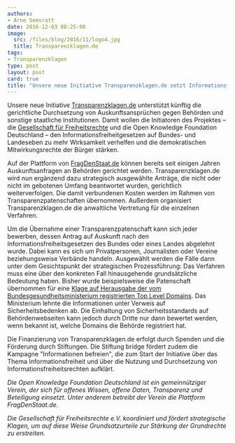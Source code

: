 ```yaml
---
authors:
- Arne Semsrott
date: 2016-12-03 08:25:00
image:
  src: /files/blog/2016/11/logo4.jpg
  title: Transparenzklagen.de
tags:
- Transparenzklagen
type: post
layout: post
card: true
title: "Unsere neue Initiative Transparenzklagen.de setzt Informationsfreiheit durch"
---
```


Unsere neue Initiative [Transparenzklagen.de](https://transparenzklagen.de/) unterstützt künftig die gerichtliche Durchsetzung von Auskunftsansprüchen gegen Behörden und sonstige staatliche Institutionen. Damit wollen die Initiatoren des Projektes – die [Gesellschaft für Freiheitsrechte](https://freiheitsrechte.de/) und die Open Knowledge Foundation Deutschland – den Informationsfreiheitgesetzen auf Bundes- und Landeseben zu mehr Wirksamkeit verhelfen und die demokratischen Mitwirkungsrechte der Bürger stärken.

Auf der Plattform von [FragDenStaat.de](https://fragdenstaat.de/) können bereits seit einigen Jahren Auskunftsanfragen an Behörden gerichtet werden. Transparenzklagen.de wird nun ergänzend dazu strategisch ausgewählte Anträge, die nicht oder nicht im gebotenen Umfang beantwortet wurden, gerichtlich weiterverfolgen. Die damit verbundenen Kosten werden im Rahmen von Transparenzpatenschaften übernommen. Außerdem organisiert Transparenzklagen.de die anwaltliche Vertretung für die einzelnen Verfahren.

Um die Übernahme einer Transparenzpatenschaft kann sich jeder bewerben, dessen Antrag auf Auskunft nach den Informationsfreiheitsgesetzen des Bundes oder eines Landes abgelehnt wurde. Dabei kann es sich um Privatpersonen, Journalisten oder Vereine beziehungsweise Verbände handeln. Ausgewählt werden die Fälle dann unter dem Gesichtspunkt der
strategischen Prozessführung: Das Verfahren muss eine über den konkreten Fall hinausgehende grundsätzliche Bedeutung haben. Bisher wurde beispielsweise die Patenschaft übernommen für eine [Klage auf Herausgabe der vom Bundesgesundheitsministerium registrierten Top Level Domains](https://transparenzklagen.de/klagen/). Das Ministerium lehnte die Informationen unter Verweis auf Sicherheitsbedenken ab. Die Einhaltung von Sicherheitsstandards auf Behördenwebseiten kann jedoch durch Dritte nur dann bewertet werden, wenn bekannt ist, welche Domains die Behörde registriert hat.

Die Finanzierung von Transparenzklagen.de erfolgt durch Spenden und die Förderung durch Stiftungen. Die Stiftung bridge fördert zudem die Kampagne "Informationen befreien", die zum Start der Initiative über das Thema Informationsfreiheit und über die Nutzung und Durchsetzung von Informationsfreiheitsrechten aufklärt.

<em>
Die Open Knowledge Foundation Deutschland ist ein gemeinnütziger Verein, der sich für offenes Wissen, offene Daten, Transparenz und Beteiligung einsetzt. Unter anderem betreibt der Verein die Plattform FragDenStaat.de.

Die Gesellschaft für Freiheitsrechte e.V. koordiniert und fördert strategische Klagen, um auf diese Weise Grundsatzurteile zur Stärkung der Grundrechte zu erstreiten.
</em>
